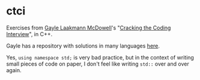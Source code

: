 ctci
==============

Exercises from [Gayle Laakmann McDowell](http://www.gayle.com/)'s "[Cracking the Coding Interview](http://www.crackingthecodinginterview.com/)", in C++.

Gayle has a repository with solutions in many languages [here](https://github.com/gaylemcd/ctci).

Yes, `using namespace std;` is very bad practice, but in the context of writing small pieces of code on paper, I don't feel like writing `std::` over and over again.